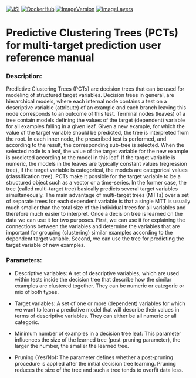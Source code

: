 [![JSI](https://img.shields.io/badge/JSI-KT-AF4C64.svg)](http://kt.ijs.si/)
[![DockerHub](https://img.shields.io/badge/docker-hbpmip%2Fjava--jsi--clus--pct-008bb8.svg)](https://hub.docker.com/r/hbpmip/java-jsi-clus-pct/)
[![ImageVersion](https://images.microbadger.com/badges/version/hbpmip/java-jsi-clus-pct.svg)](https://hub.docker.com/r/hbpmip/java-jsi-clus-pct/tags "hbpmip/java-jsi-clus-pct image tags")
[![ImageLayers](https://images.microbadger.com/badges/image/hbpmip/java-jsi-clus-pct.svg)](https://microbadger.com/#/images/hbpmip/java-jsi-clus-pct "hbpmip/java-jsi-clus-pct on microbadger")

# Predictive Clustering Trees (PCTs) for multi-target prediction user reference manual

### Description:

Predictive Clustering Trees (PCTs) are decision trees that can be used for modeling of structured target variables. Decision trees in general, are hierarchical models, where each internal node contains a test on a descriptive variable (attribute) of an example and each branch leaving this node corresponds to an outcome of this test. Terminal nodes (leaves) of a tree contain models defining the values of the target (dependent) variable for all examples falling in a given leaf. Given a new example, for which the value of the target variable should be predicted, the tree is interpreted from the root. In each inner node, the prescribed test is performed, and according to the result, the corresponding sub-tree is selected. When the selected node is a leaf, the value of the target variable for the new example is predicted according to the model in this leaf. If the target variable is numeric, the models in the leaves are typically constant values (regression tree), if the target variable is categorical, the models are categorical values (classification tree). PCTs make it possible for the target variable to be a structured object such as a vector or a time-series. In the former case, the tree (called multi-target tree) basically predicts several target variables simultaneously. The main advantage of multi-target trees (MTTs) over a set of separate trees for each dependent variable is that a single MTT is usually much smaller than the total size of the individual trees for all variables and therefore much easier to interpret. Once a decision tree is learned on the data we can use it for two purposes. First, we can use it for explaining the connections between the variables and determine the variables that are important for grouping (clustering) similar examples according to the dependent target variable. Second, we can use the tree for predicting the target variable of new examples.

### Parameters:

* Descriptive variables: A set of descriptive variables, which are used within tests inside the decision tree that describe how the similar examples are clustered together. They can be numeric or categoric or mix of both types.

* Target variables: A set of one or more (dependent) variables for which we want to learn a predictive model that will describe their values in terms of descriptive variables. They can either be all numeric or all categoric.

* Minimum number of examples in a decision tree leaf: This parameter influences the size of the learned tree (post-pruning parameter), the larger the number, the smaller the learned tree.

* Pruning (Yes/No): The parameter defines whether a post-pruning procedure is applied after the initial decision tree learning. Pruning reduces the size of the tree and such a tree tends to overfit data less.

